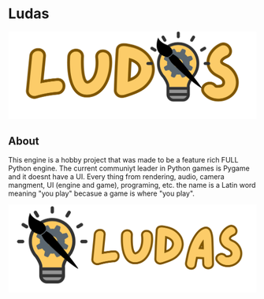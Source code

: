 # Ludas
![Logo with replaced A](https://github.com/XTCooper11/Ludas/blob/main/images/Ludas-replacedA.png)
## About
This engine is a hobby project that was made to be a feature rich FULL Python engine. The current communiyt leader in Python games is Pygame and it doesnt have a UI. Every thing from rendering, audio, camera mangment, UI (engine and game), programing, etc. the name is a Latin word meaning "you play" becasue a game is where "you play".

![Logo seperated](https://github.com/XTCooper11/Ludas/blob/main/images/logo%20and%20text%20seperated.png)
